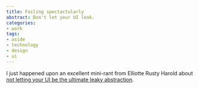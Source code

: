 ```yaml
---
title: Failing spectactularly
abstract: Don't let your UI leak.
categories:
- work
tags:
- aside
- technology
- design
- ui
---
```


I just happened upon an excellent mini-rant from Elliotte Rusty Harold about [not letting your UI be the ultimate leaky abstraction][1].

   [1]: http://cafeconleche.org/books/xmljava/chapters/ch06s05.html
